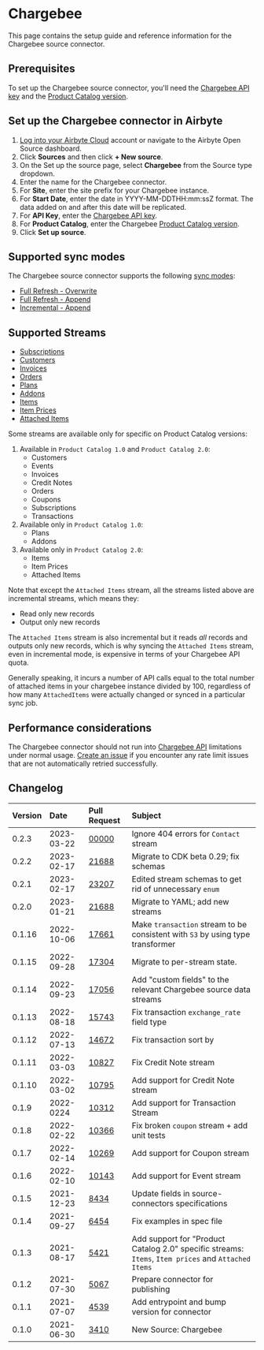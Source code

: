 # Chargebee

This page contains the setup guide and reference information for the Chargebee source connector.

## Prerequisites

To set up the Chargebee source connector, you'll need the [Chargebee API key](https://apidocs.chargebee.com/docs/api?prod_cat_ver=2#api_authentication) and the [Product Catalog version](https://apidocs.chargebee.com/docs/api?prod_cat_ver=2).

## Set up the Chargebee connector in Airbyte

1. [Log into your Airbyte Cloud](https://cloud.airbyte.com/workspaces) account or navigate to the Airbyte Open Source dashboard.
2. Click **Sources** and then click **+ New source**.
3. On the Set up the source page, select **Chargebee** from the Source type dropdown.
4. Enter the name for the Chargebee connector.
5. For **Site**, enter the site prefix for your Chargebee instance.
6. For **Start Date**, enter the date in YYYY-MM-DDTHH:mm:ssZ format. The data added on and after this date will be replicated.
7. For **API Key**, enter the [Chargebee API key](https://apidocs.chargebee.com/docs/api?prod_cat_ver=2#api_authentication).
8. For **Product Catalog**, enter the Chargebee [Product Catalog version](https://apidocs.chargebee.com/docs/api?prod_cat_ver=2).
9. Click **Set up source**.

## Supported sync modes

The Chargebee source connector supports the following [sync modes](https://docs.airbyte.com/cloud/core-concepts#connection-sync-modes):

* [Full Refresh - Overwrite](https://docs.airbyte.com/understanding-airbyte/connections/full-refresh-overwrite/)
* [Full Refresh - Append](https://docs.airbyte.com/understanding-airbyte/connections/full-refresh-append)
* [Incremental - Append](https://docs.airbyte.com/understanding-airbyte/connections/incremental-append)

## Supported Streams

* [Subscriptions](https://apidocs.chargebee.com/docs/api/subscriptions?prod_cat_ver=2#list_subscriptions)
* [Customers](https://apidocs.chargebee.com/docs/api/customers?prod_cat_ver=2#list_customers)
* [Invoices](https://apidocs.chargebee.com/docs/api/invoices?prod_cat_ver=2#list_invoices)
* [Orders](https://apidocs.chargebee.com/docs/api/orders?prod_cat_ver=2#list_orders)
* [Plans](https://apidocs.chargebee.com/docs/api/plans?prod_cat_ver=1&lang=curl#list_plans)
* [Addons](https://apidocs.chargebee.com/docs/api/addons?prod_cat_ver=1&lang=curl#list_addons)
* [Items](https://apidocs.chargebee.com/docs/api/items?prod_cat_ver=2#list_items)
* [Item Prices](https://apidocs.chargebee.com/docs/api/item_prices?prod_cat_ver=2#list_item_prices)
* [Attached Items](https://apidocs.chargebee.com/docs/api/attached_items?prod_cat_ver=2#list_attached_items)

Some streams are available only for specific on Product Catalog versions:

1. Available in `Product Catalog 1.0` and `Product Catalog 2.0`:
   * Customers
   * Events
   * Invoices
   * Credit Notes
   * Orders
   * Coupons
   * Subscriptions
   * Transactions
2. Available only in `Product Catalog 1.0`:
   * Plans
   * Addons
3. Available only in `Product Catalog 2.0`:
   * Items
   * Item Prices
   * Attached Items

Note that except the `Attached Items` stream, all the streams listed above are incremental streams, which means they:

* Read only new records
* Output only new records

The `Attached Items` stream is also incremental but it reads _all_ records and outputs only new records, which is why syncing the `Attached Items` stream, even in incremental mode, is expensive in terms of your Chargebee API quota. 

Generally speaking, it incurs a number of API calls equal to the total number of attached items in your chargebee instance divided by 100, regardless of how many `AttachedItems` were actually changed or synced in a particular sync job.

## Performance considerations

The Chargebee connector should not run into [Chargebee API](https://apidocs.chargebee.com/docs/api?prod_cat_ver=2#api_rate_limits) limitations under normal usage. [Create an issue](https://github.com/airbytehq/airbyte/issues) if you encounter any rate limit issues that are not automatically retried successfully.

## Changelog

| Version | Date       | Pull Request                                             | Subject                                                                                             |
|:--------|:-----------|:---------------------------------------------------------|:----------------------------------------------------------------------------------------------------|
| 0.2.3   | 2023-03-22 | [00000](https://github.com/airbytehq/airbyte/pull/00000) | Ignore 404 errors for `Contact` stream                                                              |
| 0.2.2   | 2023-02-17 | [21688](https://github.com/airbytehq/airbyte/pull/21688) | Migrate to CDK beta 0.29; fix schemas                                                               |
| 0.2.1   | 2023-02-17 | [23207](https://github.com/airbytehq/airbyte/pull/23207) | Edited stream schemas to get rid of unnecessary `enum`                                              |
| 0.2.0   | 2023-01-21 | [21688](https://github.com/airbytehq/airbyte/pull/21688) | Migrate to YAML; add new streams                                                                    |
| 0.1.16  | 2022-10-06 | [17661](https://github.com/airbytehq/airbyte/pull/17661) | Make `transaction` stream to be consistent with `S3` by using type transformer                      |
| 0.1.15  | 2022-09-28 | [17304](https://github.com/airbytehq/airbyte/pull/17304) | Migrate to per-stream state.                                                                        |
| 0.1.14  | 2022-09-23 | [17056](https://github.com/airbytehq/airbyte/pull/17056) | Add "custom fields" to the relevant Chargebee source data streams                                   |
| 0.1.13  | 2022-08-18 | [15743](https://github.com/airbytehq/airbyte/pull/15743) | Fix transaction `exchange_rate` field type                                                          |
| 0.1.12  | 2022-07-13 | [14672](https://github.com/airbytehq/airbyte/pull/14672) | Fix transaction sort by                                                                             |
| 0.1.11  | 2022-03-03 | [10827](https://github.com/airbytehq/airbyte/pull/10827) | Fix Credit Note stream                                                                              |
| 0.1.10  | 2022-03-02 | [10795](https://github.com/airbytehq/airbyte/pull/10795) | Add support for Credit Note stream                                                                  |
| 0.1.9   | 2022-0224  | [10312](https://github.com/airbytehq/airbyte/pull/10312) | Add support for Transaction Stream                                                                  |
| 0.1.8   | 2022-02-22 | [10366](https://github.com/airbytehq/airbyte/pull/10366) | Fix broken `coupon` stream + add unit tests                                                         |
| 0.1.7   | 2022-02-14 | [10269](https://github.com/airbytehq/airbyte/pull/10269) | Add support for Coupon stream                                                                       |
| 0.1.6   | 2022-02-10 | [10143](https://github.com/airbytehq/airbyte/pull/10143) | Add support for Event stream                                                                        |
| 0.1.5   | 2021-12-23 | [8434](https://github.com/airbytehq/airbyte/pull/8434)   | Update fields in source-connectors specifications                                                   |
| 0.1.4   | 2021-09-27 | [6454](https://github.com/airbytehq/airbyte/pull/6454)   | Fix examples in spec file                                                                           |
| 0.1.3   | 2021-08-17 | [5421](https://github.com/airbytehq/airbyte/pull/5421)   | Add support for "Product Catalog 2.0" specific streams: `Items`, `Item prices` and `Attached Items` |
| 0.1.2   | 2021-07-30 | [5067](https://github.com/airbytehq/airbyte/pull/5067)   | Prepare connector for publishing                                                                    |
| 0.1.1   | 2021-07-07 | [4539](https://github.com/airbytehq/airbyte/pull/4539)   | Add entrypoint and bump version for connector                                                       |
| 0.1.0   | 2021-06-30 | [3410](https://github.com/airbytehq/airbyte/pull/3410)   | New Source: Chargebee                                                                               |
